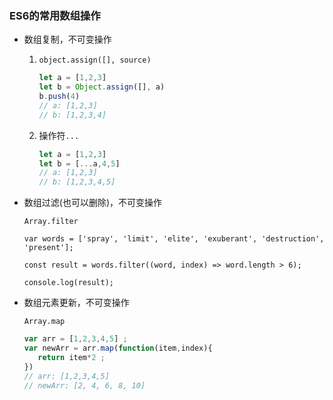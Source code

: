 ### ES6的常用数组操作

   * 数组复制，不可变操作

      1. `object.assign([], source)`

         ```js
         let a = [1,2,3]
         let b = Object.assign([], a)
         b.push(4)
         // a: [1,2,3]
         // b: [1,2,3,4]
         ```

         

      2. 操作符`...`

         ```js
         let a = [1,2,3]
         let b = [...a,4,5]
         // a: [1,2,3]
         // b: [1,2,3,4,5]
         ```



   * 数组过滤(也可以删除)，不可变操作

      `Array.filter`

      ```
      var words = ['spray', 'limit', 'elite', 'exuberant', 'destruction', 'present'];

      const result = words.filter((word, index) => word.length > 6);

      console.log(result);
      ```



   * 数组元素更新，不可变操作

      `Array.map`

      ```js
      var arr = [1,2,3,4,5] ;
      var newArr = arr.map(function(item,index){
         return item*2 ;
      }) 
      // arr: [1,2,3,4,5]
      // newArr: [2, 4, 6, 8, 10]
      ```



